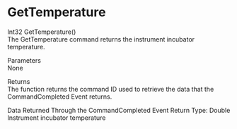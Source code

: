 # GetTemperature

Int32 GetTemperature()\
The GetTemperature command returns the instrument incubator temperature.

Parameters\
None

Returns\
The function returns the command ID used to retrieve the data that the CommandCompleted Event returns.

Data Returned Through the CommandCompleted Event Return Type: Double\
Instrument incubator temperature

